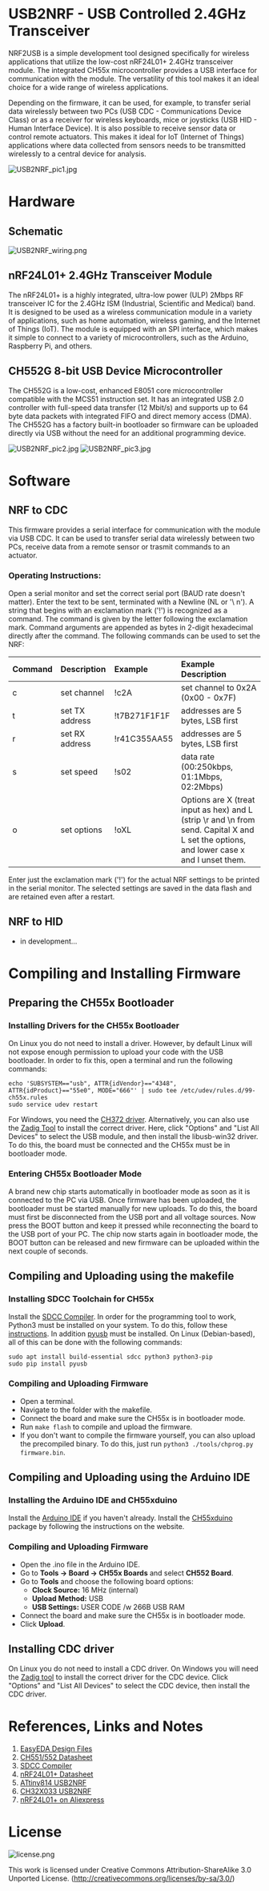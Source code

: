 # USB2NRF - USB Controlled 2.4GHz Transceiver
NRF2USB is a simple development tool designed specifically for wireless applications that utilize the low-cost nRF24L01+ 2.4GHz transceiver module. The integrated CH55x microcontroller provides a USB interface for communication with the module. The versatility of this tool makes it an ideal choice for a wide range of wireless applications.

Depending on the firmware, it can be used, for example, to transfer serial data wirelessly between two PCs (USB CDC - Communications Device Class) or as a receiver for wireless keyboards, mice or joysticks (USB HID - Human Interface Device). It is also possible to receive sensor data or control remote actuators. This makes it ideal for IoT (Internet of Things) applications where data collected from sensors needs to be transmitted wirelessly to a central device for analysis.

![USB2NRF_pic1.jpg](https://raw.githubusercontent.com/wagiminator/CH552-USB-NRF/main/documentation/USB2NRF_pic1.jpg)

# Hardware
## Schematic
![USB2NRF_wiring.png](https://raw.githubusercontent.com/wagiminator/CH552-USB-NRF/main/documentation/USB2NRF_wiring.png)

## nRF24L01+ 2.4GHz Transceiver Module
The nRF24L01+ is a highly integrated, ultra-low power (ULP) 2Mbps RF transceiver IC for the 2.4GHz ISM (Industrial, Scientific and Medical) band. It is designed to be used as a wireless communication module in a variety of applications, such as home automation, wireless gaming, and the Internet of Things (IoT). The module is equipped with an SPI interface, which makes it simple to connect to a variety of microcontrollers, such as the Arduino, Raspberry Pi, and others.

## CH552G 8-bit USB Device Microcontroller
The CH552G is a low-cost, enhanced E8051 core microcontroller compatible with the MCS51 instruction set. It has an integrated USB 2.0 controller with full-speed data transfer (12 Mbit/s) and supports up to 64 byte data packets with integrated FIFO and direct memory access (DMA). The CH552G has a factory built-in bootloader so firmware can be uploaded directly via USB without the need for an additional programming device.

![USB2NRF_pic2.jpg](https://raw.githubusercontent.com/wagiminator/CH552-USB-NRF/main/documentation/USB2NRF_pic2.jpg)
![USB2NRF_pic3.jpg](https://raw.githubusercontent.com/wagiminator/CH552-USB-NRF/main/documentation/USB2NRF_pic3.jpg)

# Software
## NRF to CDC
This firmware provides a serial interface for communication with the module via USB CDC. It can be used to transfer serial data wirelessly between two PCs, receive data from a remote sensor or trasmit commands to an actuator.

### Operating Instructions:
Open a serial monitor and set the correct serial port (BAUD rate doesn't matter). Enter the text to be sent, terminated with a Newline (NL or '\ n'). A string that begins with an exclamation mark ('!') is recognized as a command. The command is given by the letter following the exclamation mark. Command arguments are appended as bytes in 2-digit hexadecimal directly after the command. The following commands can be used to set the NRF:

|Command|Description|Example|Example Description|
|-|:-|:-|:-|
|c|set channel|!c2A|set channel to 0x2A (0x00 - 0x7F)|
|t|set TX address|!t7B271F1F1F|addresses are 5 bytes, LSB first|
|r|set RX address|!r41C355AA55|addresses are 5 bytes, LSB first|
|s|set speed|!s02|data rate (00:250kbps, 01:1Mbps, 02:2Mbps)|
|o|set options|!oXL| Options are X (treat input as hex) and L (strip \r and \n from send. Capital X and L set the options, and lower case x and l unset them.|

Enter just the exclamation mark ('!') for the actual NRF settings to be printed in the serial monitor. The selected settings are saved in the data flash and are retained even after a restart.

## NRF to HID
- in development...

# Compiling and Installing Firmware
## Preparing the CH55x Bootloader
### Installing Drivers for the CH55x Bootloader
On Linux you do not need to install a driver. However, by default Linux will not expose enough permission to upload your code with the USB bootloader. In order to fix this, open a terminal and run the following commands:

```
echo 'SUBSYSTEM=="usb", ATTR{idVendor}=="4348", ATTR{idProduct}=="55e0", MODE="666"' | sudo tee /etc/udev/rules.d/99-ch55x.rules
sudo service udev restart
```

For Windows, you need the [CH372 driver](http://www.wch-ic.com/downloads/CH372DRV_EXE.html). Alternatively, you can also use the [Zadig Tool](https://zadig.akeo.ie/) to install the correct driver. Here, click "Options" and "List All Devices" to select the USB module, and then install the libusb-win32 driver. To do this, the board must be connected and the CH55x must be in bootloader mode.

### Entering CH55x Bootloader Mode
A brand new chip starts automatically in bootloader mode as soon as it is connected to the PC via USB. Once firmware has been uploaded, the bootloader must be started manually for new uploads. To do this, the board must first be disconnected from the USB port and all voltage sources. Now press the BOOT button and keep it pressed while reconnecting the board to the USB port of your PC. The chip now starts again in bootloader mode, the BOOT button can be released and new firmware can be uploaded within the next couple of seconds.

## Compiling and Uploading using the makefile
### Installing SDCC Toolchain for CH55x
Install the [SDCC Compiler](https://sdcc.sourceforge.net/). In order for the programming tool to work, Python3 must be installed on your system. To do this, follow these [instructions](https://www.pythontutorial.net/getting-started/install-python/). In addition [pyusb](https://github.com/pyusb/pyusb) must be installed. On Linux (Debian-based), all of this can be done with the following commands:

```
sudo apt install build-essential sdcc python3 python3-pip
sudo pip install pyusb
```

### Compiling and Uploading Firmware
- Open a terminal.
- Navigate to the folder with the makefile. 
- Connect the board and make sure the CH55x is in bootloader mode. 
- Run ```make flash``` to compile and upload the firmware. 
- If you don't want to compile the firmware yourself, you can also upload the precompiled binary. To do this, just run ```python3 ./tools/chprog.py firmware.bin```.

## Compiling and Uploading using the Arduino IDE
### Installing the Arduino IDE and CH55xduino
Install the [Arduino IDE](https://www.arduino.cc/en/software) if you haven't already. Install the [CH55xduino](https://github.com/DeqingSun/ch55xduino) package by following the instructions on the website.

### Compiling and Uploading Firmware
- Open the .ino file in the Arduino IDE.
- Go to **Tools -> Board -> CH55x Boards** and select **CH552 Board**.
- Go to **Tools** and choose the following board options:
  - **Clock Source:**   16 MHz (internal)
  - **Upload Method:**  USB
  - **USB Settings:**   USER CODE /w 266B USB RAM
- Connect the board and make sure the CH55x is in bootloader mode. 
- Click **Upload**.

## Installing CDC driver
On Linux you do not need to install a CDC driver. On Windows you will need the [Zadig tool](https://zadig.akeo.ie/) to install the correct driver for the CDC device. Click "Options" and "List All Devices" to select the CDC device, then install the CDC driver.

# References, Links and Notes
1. [EasyEDA Design Files](https://oshwlab.com/wagiminator)
2. [CH551/552 Datasheet](http://www.wch-ic.com/downloads/CH552DS1_PDF.html)
3. [SDCC Compiler](https://sdcc.sourceforge.net/)
4. [nRF24L01+ Datasheet](https://www.sparkfun.com/datasheets/Components/SMD/nRF24L01Pluss_Preliminary_Product_Specification_v1_0.pdf)
5. [ATtiny814 USB2NRF](https://github.com/wagiminator/ATtiny814-NRF2USB)
6. [CH32X033 USB2NRF](https://github.com/wagiminator/CH32X033-USB-NRF)
7. [nRF24L01+ on Aliexpress](http://aliexpress.com/wholesale?SearchText=nrf24l01+plus+smd)

# License
![license.png](https://i.creativecommons.org/l/by-sa/3.0/88x31.png)

This work is licensed under Creative Commons Attribution-ShareAlike 3.0 Unported License. 
(http://creativecommons.org/licenses/by-sa/3.0/)
